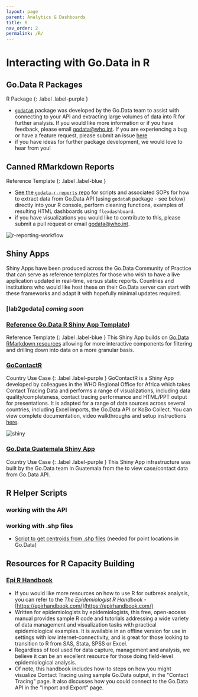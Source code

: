 ```yaml
---
layout: page
parent: Analytics & Dashboards
title: R
nav_order: 2
permalink: /R/
---
```


# Interacting with Go.Data in R

## Go.Data R Packages
R Package
{: .label .label-purple }

- [`godataR`](https://github.com/WorldHealthOrganization/godataR) package was developed by the Go.Data team to assist with connecting to your API and extracting large volumes of data into R for further analysis. If you would like more information or if you have feedback, please email godata@who.int. If you are experiencing a bug or have a feature request, please submit an issue [here](https://github.com/WorldHealthOrganization/godataR/issues)
- if you have ideas for further package development, we would love to hear from you!

## Canned RMarkdown Reports 
Reference Template
{: .label .label-blue }

- [See the `godata-r-reports` repo](https://github.com/WorldHealthOrganization/godata-r-reports) for scripts and associated SOPs for how to extract data from Go.Data API (using `godataR` package - see below) directly into your R console, perform cleaning functions, examples of resulting HTML dashboards using `flexdashboard`.
- if you have visualizations you would like to contribute to this, please submit a pull request or email godata@who.int.

![r-reporting-workflow](../assets/R_reporting_workflow.PNG)

## Shiny Apps 
Shiny Apps have been produced across the Go.Data Community of Practice that can serve as reference templates for those who wish to have a live application updated in real-time, versus static reports. Countries and institutions who would like host these on their Go.Data server can start with these frameworks and adapt it with hopefully minimal updates required.

### [lab2godata] _coming soon_

### [Reference Go.Data R Shiny App Template](https://github.com/WorldHealthOrganization/godata-rshiny-uat))
Reference Template
{: .label .label-blue }
This Shiny App builds on [Go.Data RMarkdown resources](https://github.com/WorldHealthOrganization/godata/blob/master/analytics/r-reporting) allowing for more interactive components for filtering and drilling down into data on a more granular basis. 

### [GoContactR](https://github.com/WorldHealthOrganization/GoContactR) 
Country Use Case
{: .label .label-purple }
GoContactR is a Shiny App developed by colleagues in the WHO Regional Office for Africa which takes Contact Tracing Data and performs a range of visualizations, including data quality/completeness, contact tracing performance and HTML/PPT output for presentations. It is adapted for a range of data sources across several countries, including Excel imports, the Go.Data API or KoBo Collect. You can view complete documentation, video walkthroughs and setup instructions [here](https://kendavidn.github.io/GoContactR/index.html).

![shiny](../assets/shiny_gocontactr_1.png)

### [Go.Data Guatemala Shiny App](https://github.com/WorldHealthOrganization/godata-guatemala)
Country Use Case
{: .label .label-purple }
This Shiny App infrastructure was built by the Go.Data team in Guatemala from the to view case/contact data from Go.Data API.

## R Helper Scripts
### working with the API

### working with .shp files
- [Script to get centroids from .shp files](https://github.com/WorldHealthOrganization/godata/blob/d1763b802c30ce351786247238ea385639a47df2/analytics/r-reporting/scripts/get_centroids_of_shapefiles.R) (needed for point locations in Go.Data)

## Resources for R Capacity Building
### [Epi R Handbook](https://epirhandbook.com/)
- If you would like more resources on how to use R for outbreak analysis, you can refer to the *The Epidemiologist R Handbook* - [https://epirhandbook.com/](https://epirhandbook.com/)
- Written for epidemiologists by epidemiologists, this free, open-access manual provides sample R code and tutorials addressing a wide variety of data management and visualization tasks with practical epidemiological examples. It is available in an offline version for use in settings with low internet-connectivity, and is great for those looking to transition to R from SAS, Stata, SPSS or Excel.
- Regardless of tool used for data capture, management and analysis, we believe it can be an excellent resource for those doing field-level epidemiological analysis.
- Of note, this handbook includes how-to steps on how you might visualize Contact Tracing using sample Go.Data output, in the "Contact Tracing" page. It also discusses how you could connect to the Go.Data API in the "Import and Export" page.


